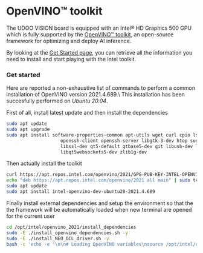 
# OpenVINO&trade; toolkit

The UDOO VISION board is equipped with an Intel&reg; HD Graphics 500 GPU which is fully supported by the
[OpenVINO&trade; toolkit](https://docs.openvino.ai/latest/index.html), an open-source framework for optimizing and
deploy AI inference.

By looking at the [Get Started page](https://docs.openvino.ai/latest/get_started.html), you can retrieve all the
information you need to install and start playing with the Intel toolkit.


### Get started

Here are reported a non-exhaustive list of commands to perform a common installation of OpenVINO version 2021.4.689.\\
This installation has been succesfully performed on *Ubuntu 20.04*.

First of all, install latest update and then install the dependencies
``` bash
sudo apt update
sudo apt upgrade
sudo apt install software-properties-common apt-utils wget curl cpio lsb-release build-essential vim usbutils cmake rsync
                    openssh-client openssh-server libgtk-3-dev htop sudo python3.8 python3-virtualenv python3-pip
                    libssl-dev qt5-default qtbase5-dev git libusb-dev libmosquittopp-dev libgflags-dev
                    libqt5websockets5-dev zlib1g-dev
```

Then actually install the toolkit
```bash
curl https://apt.repos.intel.com/openvino/2021/GPG-PUB-KEY-INTEL-OPENVINO-2021 | sudo apt-key add -
echo "deb https://apt.repos.intel.com/openvino/2021 all main" | sudo tee /etc/apt/sources.list.d/intel-openvino-2021.list
sudo apt update 
sudo apt install intel-openvino-dev-ubuntu20-2021.4.689
```

Finally install external dependencies and setup the environment so that the the framework will be automatically loaded
when new terminal are opened for the current user
```bash
cd /opt/intel/openvino_2021/install_dependencies
sudo -E ./install_openvino_dependencies.sh -y
sudo -E ./install_NEO_OCL_driver.sh -y
bash -c 'echo -e "\n\n# Loading OpenVINO variables\nsource /opt/intel/openvino_2021/bin/setupvars.sh\n"' >> $HOME/.bashrc
```